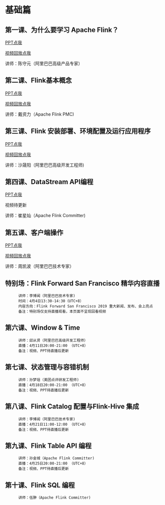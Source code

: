 # 基础篇

## 第一课、为什么要学习 Apache Flink？

[PPT点我](https://files.alicdn.com/tpsservice/53de65050b468fc6d338fbaff799828a.pdf)
 
[视频回放点我](https://www.bilibili.com/video/av45615081/)
 
 讲师：陈守元（阿里巴巴高级产品专家）
## 第二课、Flink基本概念

[PPT点我](https://files.alicdn.com/tpsservice/b55f732fbc32522ca5394544f3834530.pdf)

[视频回放点我](https://www.bilibili.com/video/av46277503/)
 
讲师：戴资力（Apache Flink PMC)  
## 第三课、Flink 安装部署、环境配置及运行应用程序

[PPT点我](https://files.alicdn.com/tpsservice/4824447b829149c86bedd19424d05915.pdf)

[视频回放点我](https://www.bilibili.com/video/av46986124/)
           
讲师：沙晟阳（阿里巴巴高级开发工程师)
## 第四课、DataStream API编程
[PPT点我](https://files.alicdn.com/tpsservice/38bf5c75c7491323b4b99101a2fab65c.pdf) 

视频待更新

讲师：崔星灿（Apache Flink Committer)

## 第五课、客户端操作
[PPT点我](https://files.alicdn.com/tpsservice/a8d224d6a3b8b82d03aa84e370c008cc.pdf)

[视频回放点我](https://www.bilibili.com/video/av47600600/)
          
讲师：周凯波（阿里巴巴技术专家）
       
## 特别场：Flink Forward San Francisco 精华内容直播
          讲师：李博闻（阿里巴巴技术专家)
          时间：4月4日13:30-14:30（UTC+8）
          内容方向：Flink Forward San Francisco 2019 重大新闻、发布、会上亮点
          备注：特别场仅支持直播观看，本页面不呈现回看视频
## 第六课、Window & Time
          讲师：邱从贤（阿里巴巴高级开发工程师）
          直播：4月11日20:00-21:00 （UTC+8）
          备注：视频、PPT待直播后更新
## 第七课、状态管理与容错机制 
          讲师：孙梦瑶（美团点评研发工程师)
          直播：4月18日20:00-21:00 （UTC+8）
          备注：视频、PPT待直播后更新
## 第八课、Flink Catalog 配置与Flink-Hive 集成
          讲师：李博闻（阿里巴巴技术专家)
          直播：4月21日11:00-12:00 （UTC+8）
          备注：视频、PPT待直播后更新
## 第九课、Flink Table API 编程 
          讲师：孙金城（Apache Flink Committer)
          直播：4月25日20:00-21:00 （UTC+8）
          备注：视频、PPT待直播后更新
## 第十课、Flink SQL 编程
          讲师：伍翀（Apache Flink Committer)
